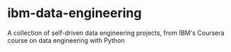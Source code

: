 # ibm-data-engineering
A collection of self-driven data engineering projects, from IBM's Coursera course on data engineering with Python
